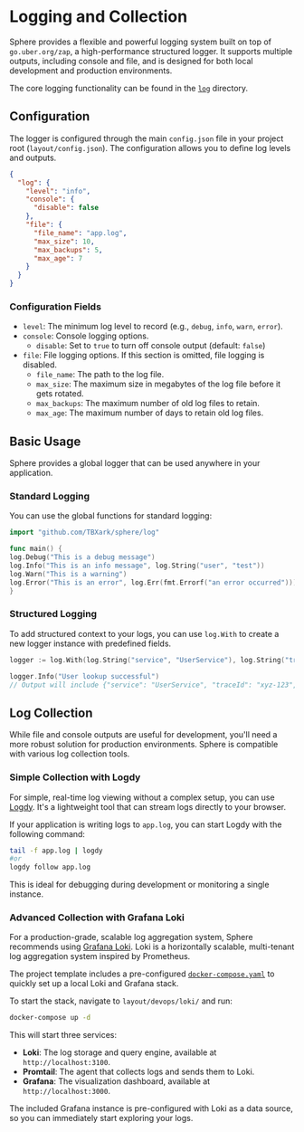 # Logging and Collection

Sphere provides a flexible and powerful logging system built on top of `go.uber.org/zap`, a high-performance structured
logger. It supports multiple outputs, including console and file, and is designed for both local development and
production environments.

The core logging functionality can be found in the [`log`](../log) directory.

## Configuration

The logger is configured through the main `config.json` file in your project root (`layout/config.json`). The
configuration allows you to define log levels and outputs.

```json
{
  "log": {
    "level": "info",
    "console": {
      "disable": false
    },
    "file": {
      "file_name": "app.log",
      "max_size": 10,
      "max_backups": 5,
      "max_age": 7
    }
  }
}
```

### Configuration Fields

* `level`: The minimum log level to record (e.g., `debug`, `info`, `warn`, `error`).
* `console`: Console logging options.
    * `disable`: Set to `true` to turn off console output (default: `false`)
* `file`: File logging options. If this section is omitted, file logging is disabled.
    * `file_name`: The path to the log file.
    * `max_size`: The maximum size in megabytes of the log file before it gets rotated.
    * `max_backups`: The maximum number of old log files to retain.
    * `max_age`: The maximum number of days to retain old log files.

## Basic Usage

Sphere provides a global logger that can be used anywhere in your application.

### Standard Logging

You can use the global functions for standard logging:

```go
import "github.com/TBXark/sphere/log"

func main() {
log.Debug("This is a debug message")
log.Info("This is an info message", log.String("user", "test"))
log.Warn("This is a warning")
log.Error("This is an error", log.Err(fmt.Errorf("an error occurred")))
}
```

### Structured Logging

To add structured context to your logs, you can use `log.With` to create a new logger instance with predefined fields.

```go
logger := log.With(log.String("service", "UserService"), log.String("traceId", "xyz-123"))

logger.Info("User lookup successful")
// Output will include {"service": "UserService", "traceId": "xyz-123", "message": "User lookup successful"}
```

## Log Collection

While file and console outputs are useful for development, you'll need a more robust solution for production
environments. Sphere is compatible with various log collection tools.

### Simple Collection with Logdy

For simple, real-time log viewing without a complex setup, you can use [Logdy](https://github.com/logdyhq/logdy-core).
It's a lightweight tool that can stream logs directly to your browser.

If your application is writing logs to `app.log`, you can start Logdy with the following command:

```bash
tail -f app.log | logdy
#or
logdy follow app.log
```

This is ideal for debugging during development or monitoring a single instance.

### Advanced Collection with Grafana Loki

For a production-grade, scalable log aggregation system, Sphere recommends
using [Grafana Loki](https://grafana.com/oss/loki/). Loki is a horizontally scalable, multi-tenant log aggregation
system inspired by Prometheus.

The project template includes a pre-configured [`docker-compose.yaml`](../layout/devops/loki/docker-compose.yaml) to
quickly set up a local Loki and Grafana stack.

To start the stack, navigate to `layout/devops/loki/` and run:

```bash
docker-compose up -d
```

This will start three services:

* **Loki**: The log storage and query engine, available at `http://localhost:3100`.
* **Promtail**: The agent that collects logs and sends them to Loki.
* **Grafana**: The visualization dashboard, available at `http://localhost:3000`.

The included Grafana instance is pre-configured with Loki as a data source, so you can immediately start exploring your
logs.
